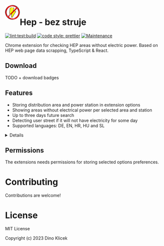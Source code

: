 <img align="left" width="48" height="48" src="https://github.com/dineeek/hep-bez-struje/blob/develop/assets/icons/icon.png" alt="Extension icon">

# Hep - bez struje

[![lint:test:build](https://github.com/dineeek/hep-bez-struje/actions/workflows/lint-test-build.yml/badge.svg?branch=develop)](https://github.com/dineeek/hep-bez-struje/actions/workflows/lint-test-build.yml)
[![code style: prettier](https://img.shields.io/badge/code_style-prettier-ff69b4.svg?style=flat-square)](https://github.com/prettier/prettier)
[![Maintenance](https://img.shields.io/badge/Maintained%3F-yes-green.svg)](https://GitHub.com/Naereen/StrapDown.js/graphs/commit-activity)

Chrome extension for checking HEP areas without electric power. Based on HEP web
page data scrapping, TypeScript & React.

## Download

TODO + download badges

## Features

- Storing distribution area and power station in extension options
- Showing areas without electrical power per selected area and station
- Up to three days future search
- Detecting user street if it will not have electricity for some day
- Supported languages: DE, EN, HR, HU and SL

<details>
  <img src="https://github.com/dineeek/hep-bez-struje/blob/develop/assets/screenshots/en/0_loader.png" name="Loading notifications">
  <img src="https://github.com/dineeek/hep-bez-struje/blob/develop/assets/screenshots/en/1_no_preferences_selected.png" name="No preferences selected message">
  <img src="https://github.com/dineeek/hep-bez-struje/blob/develop/assets/screenshots/en/2_selected_prefrences.png" name="Selected required preferences">
  <img src="https://github.com/dineeek/hep-bez-struje/blob/develop/assets/screenshots/en/3_no_notifications.png" name="No notifications found">
  <img src="https://github.com/dineeek/hep-bez-struje/blob/develop/assets/screenshots/en/4_insert_all_preferences.png" name="All preferences are inserted">
  <img src="https://github.com/dineeek/hep-bez-struje/blob/develop/assets/screenshots/en/5_notifications.png" name="Notification and highlighted on with user street">
</details>

## Permissions

The extensions needs permissions for storing selected options preferences.

# Contributing

Contributions are welcome!

# License

MIT License

Copyright (c) 2023 Dino Klicek
